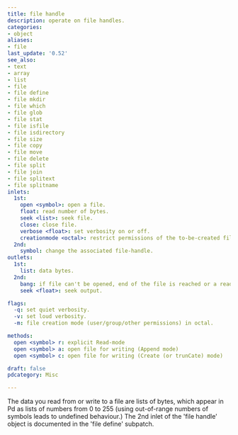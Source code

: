 ```yaml
---
title: file handle
description: operate on file handles.
categories:
- object
aliases:
- file
last_update: '0.52'
see_also:
- text
- array
- list
- file
- file define
- file mkdir
- file which
- file glob
- file stat
- file isfile
- file isdirectory
- file size
- file copy
- file move
- file delete
- file split
- file join
- file splitext
- file splitname
inlets:
  1st:
    open <symbol>: open a file.
    float: read number of bytes.
    seek <list>: seek file.
    close: close file.
    verbose <float>: set verbosity on or off.
    creationmode <octal>: restrict permissions of the to-be-created file.
  2nd:
    symbol: change the associated file-handle.
outlets:
  1st:
    list: data bytes.
  2nd:
    bang: if file can't be opened, end of the file is reached or a read error occurred.
    seek <float>: seek output.

flags:
  -q: set quiet verbosity.
  -v: set loud verbosity.
  -m: file creation mode (user/group/other permissions) in octal.

methods:
  open <symbol> r: explicit Read-mode
  open <symbol> a: open file for writing (Append mode)
  open <symbol> c: open file for writing (Create (or trunCate) mode)

draft: false
pdcategory: Misc

---
```



The data you read from or write to a file are lists of bytes, which appear in Pd as lists of numbers from 0 to 255 (using out-of-range numbers of symbols leads to undefined behaviour.) The 2nd inlet of the 'file handle' object is documented in the 'file define' subpatch.
